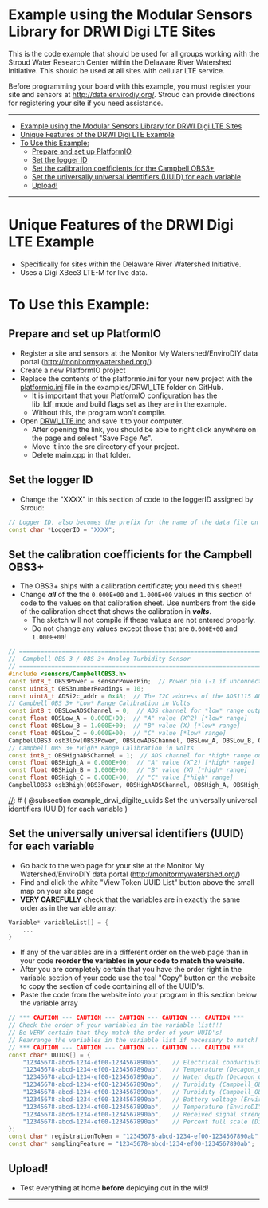 [//]: # ( @page example_drwi_digilte DRWI CitSci Digi LTE Sites )
# Example using the Modular Sensors Library for DRWI Digi LTE Sites

This is the code example that should be used for all groups working with the Stroud Water Research Center within the Delaware River Watershed Initiative.
This should be used at all sites with cellular LTE service.

Before programming your board with this example, you must register your site and sensors at http://data.envirodiy.org/.
Stroud can provide directions for registering your site if you need assistance.

_______

[//]: # ( @tableofcontents )

[//]: # ( Start GitHub Only )
- [Example using the Modular Sensors Library for DRWI Digi LTE Sites](#example-using-the-modular-sensors-library-for-drwi-digi-lte-sites)
- [Unique Features of the DRWI Digi LTE Example](#unique-features-of-the-drwi-digi-lte-example)
- [To Use this Example:](#to-use-this-example)
  - [Prepare and set up PlatformIO](#prepare-and-set-up-platformio)
  - [Set the logger ID](#set-the-logger-id)
  - [Set the calibration coefficients for the Campbell OBS3+](#set-the-calibration-coefficients-for-the-campbell-obs3)
  - [Set the universally universal identifiers (UUID) for each variable](#set-the-universally-universal-identifiers-uuid-for-each-variable)
  - [Upload!](#upload)

[//]: # ( End GitHub Only )

_______

[//]: # ( @section example_drwi_digilte_unique Unique Features of the DRWI Digi LTE Example )
# Unique Features of the DRWI Digi LTE Example
- Specifically for sites within the Delaware River Watershed Initiative.
- Uses a Digi XBee3 LTE-M for live data.

[//]: # ( @section example_drwi_digilte_using To Use this Example: )
# To Use this Example:

[//]: # ( @subsection example_drwi_digilte_pio Prepare and set up PlatformIO )
## Prepare and set up PlatformIO
- Register a site and sensors at the Monitor My Watershed/EnviroDIY data portal (http://monitormywatershed.org/)
- Create a new PlatformIO project
- Replace the contents of the platformio.ini for your new project with the [platformio.ini](https://raw.githubusercontent.com/EnviroDIY/ModularSensors/master/examples/DRWI_LTE/platformio.ini) file in the examples/DRWI_LTE folder on GitHub.
    - It is important that your PlatformIO configuration has the lib_ldf_mode and build flags set as they are in the example.
    - Without this, the program won't compile.
- Open [DRWI_LTE.ino](https://raw.githubusercontent.com/EnviroDIY/ModularSensors/master/examples/DRWI_LTE/DRWI_LTE.ino) and save it to your computer.
    - After opening the link, you should be able to right click anywhere on the page and select "Save Page As".
    - Move it into the src directory of your project.
    - Delete main.cpp in that folder.

[//]: # ( @subsection example_drwi_digilte_logger_id Set the logger ID )
## Set the logger ID
- Change the "XXXX" in this section of code to the loggerID assigned by Stroud:

```cpp
// Logger ID, also becomes the prefix for the name of the data file on SD card
const char *LoggerID = "XXXX";
```

[//]: # ( @subsection example_drwi_digilte_obs3_calibration Set the calibration coefficients for the Campbell OBS3+ )
## Set the calibration coefficients for the Campbell OBS3+
- The OBS3+ ships with a calibration certificate; you need this sheet!
- Change _**all**_ of the the `0.000E+00` and `1.000E+00` values in this section of code to the values on that calibration sheet.
Use numbers from the side of the calibration sheet that shows the calibration in _**volts**_.
    - The sketch will not compile if these values are not entered properly.
    - Do not change any values except those that are `0.000E+00` and `1.000E+00`!

```cpp
// ==========================================================================
//  Campbell OBS 3 / OBS 3+ Analog Turbidity Sensor
// ==========================================================================
#include <sensors/CampbellOBS3.h>
const int8_t OBS3Power = sensorPowerPin;  // Power pin (-1 if unconnected)
const uint8_t OBS3numberReadings = 10;
const uint8_t ADSi2c_addr = 0x48;  // The I2C address of the ADS1115 ADC
// Campbell OBS 3+ *Low* Range Calibration in Volts
const int8_t OBSLowADSChannel = 0;  // ADS channel for *low* range output
const float OBSLow_A = 0.000E+00;  // "A" value (X^2) [*low* range]
const float OBSLow_B = 1.000E+00;  // "B" value (X) [*low* range]
const float OBSLow_C = 0.000E+00;  // "C" value [*low* range]
CampbellOBS3 osb3low(OBS3Power, OBSLowADSChannel, OBSLow_A, OBSLow_B, OBSLow_C, ADSi2c_addr, OBS3numberReadings);
// Campbell OBS 3+ *High* Range Calibration in Volts
const int8_t OBSHighADSChannel = 1;  // ADS channel for *high* range output
const float OBSHigh_A = 0.000E+00;  // "A" value (X^2) [*high* range]
const float OBSHigh_B = 1.000E+00;  // "B" value (X) [*high* range]
const float OBSHigh_C = 0.000E+00;  // "C" value [*high* range]
CampbellOBS3 osb3high(OBS3Power, OBSHighADSChannel, OBSHigh_A, OBSHigh_B, OBSHigh_C, ADSi2c_addr, OBS3numberReadings);
```

[//]: # ( @subsection example_drwi_digilte_uuids Set the universally universal identifiers (UUID) for each variable )
## Set the universally universal identifiers (UUID) for each variable
- Go back to the web page for your site at the Monitor My Watershed/EnviroDIY data portal (http://monitormywatershed.org/)
- Find and click the white "View Token UUID List" button above the small map on your site page
- **VERY CAREFULLY** check that the variables are in exactly the same order as in the variable array:

```cpp
Variable* variableList[] = {
    ...
}
```

- If any of the variables are in a different order on the web page than in your code **reorder the variables in your code to match the website**.
- After you are completely certain that you have the order right in the variable section of your code use the teal "Copy" button on the website to copy the section of code containing all of the UUID's.
- Paste the code from the website into your program in this section below the variable array

```cpp
// *** CAUTION --- CAUTION --- CAUTION --- CAUTION --- CAUTION ***
// Check the order of your variables in the variable list!!!
// Be VERY certain that they match the order of your UUID's!
// Rearrange the variables in the variable list if necessary to match!
// *** CAUTION --- CAUTION --- CAUTION --- CAUTION --- CAUTION ***
const char* UUIDs[] = {
    "12345678-abcd-1234-ef00-1234567890ab",   // Electrical conductivity (Decagon_CTD-10_Cond)
    "12345678-abcd-1234-ef00-1234567890ab",   // Temperature (Decagon_CTD-10_Temp)
    "12345678-abcd-1234-ef00-1234567890ab",   // Water depth (Decagon_CTD-10_Depth)
    "12345678-abcd-1234-ef00-1234567890ab",   // Turbidity (Campbell_OBS3_Turb)
    "12345678-abcd-1234-ef00-1234567890ab",   // Turbidity (Campbell_OBS3_Turb)
    "12345678-abcd-1234-ef00-1234567890ab",   // Battery voltage (EnviroDIY_Mayfly_Batt)
    "12345678-abcd-1234-ef00-1234567890ab",   // Temperature (EnviroDIY_Mayfly_Temp)
    "12345678-abcd-1234-ef00-1234567890ab",   // Received signal strength indication (Digi_Cellular_RSSI)
    "12345678-abcd-1234-ef00-1234567890ab"    // Percent full scale (Digi_Cellular_SignalPercent)
};
const char* registrationToken = "12345678-abcd-1234-ef00-1234567890ab";  // Device registration token
const char* samplingFeature = "12345678-abcd-1234-ef00-1234567890ab";  // Sampling feature UUID

```

[//]: # ( @subsection example_drwi_digilte_upload Upload! )
## Upload!
- Test everything at home **before** deploying out in the wild!

_______


[//]: # ( @section example_drwi_digilte_pio_config PlatformIO Configuration )

[//]: # ( @include{lineno} DRWI_DigiLTE/platformio.ini )

[//]: # ( @section example_drwi_digilte_code The Complete Code )
